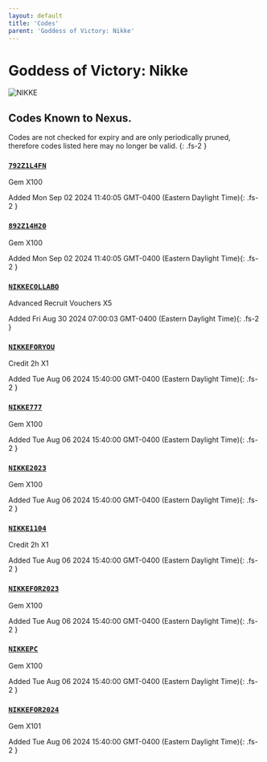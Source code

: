```yaml
---
layout: default
title: 'Codes'
parent: 'Goddess of Victory: Nikke'
---
```


# Goddess of Victory: Nikke

![NIKKE](https://cdn.discordapp.com/emojis/1270446040415207535.png)

## Codes Known to Nexus.

Codes are not checked for expiry and are only periodically pruned, therefore codes listed here may no longer be valid.
{: .fs-2 }

### [`792Z1L4FN`](https://clipboard.nexus-codes.app/?copy=792Z1L4FN)

Gem X100

Added Mon Sep 02 2024 11:40:05 GMT-0400 (Eastern Daylight Time){: .fs-2 }

### [`892Z14H20`](https://clipboard.nexus-codes.app/?copy=892Z14H20)

Gem X100

Added Mon Sep 02 2024 11:40:05 GMT-0400 (Eastern Daylight Time){: .fs-2 }

### [`NIKKECOLLABO`](https://clipboard.nexus-codes.app/?copy=NIKKECOLLABO)

Advanced Recruit Vouchers X5

Added Fri Aug 30 2024 07:00:03 GMT-0400 (Eastern Daylight Time){: .fs-2 }

### [`NIKKEFORYOU`](https://clipboard.nexus-codes.app/?copy=NIKKEFORYOU)

Credit 2h X1

Added Tue Aug 06 2024 15:40:00 GMT-0400 (Eastern Daylight Time){: .fs-2 }

### [`NIKKE777`](https://clipboard.nexus-codes.app/?copy=NIKKE777)

Gem X100

Added Tue Aug 06 2024 15:40:00 GMT-0400 (Eastern Daylight Time){: .fs-2 }

### [`NIKKE2023`](https://clipboard.nexus-codes.app/?copy=NIKKE2023)

Gem X100

Added Tue Aug 06 2024 15:40:00 GMT-0400 (Eastern Daylight Time){: .fs-2 }

### [`NIKKE1104`](https://clipboard.nexus-codes.app/?copy=NIKKE1104)

Credit 2h X1

Added Tue Aug 06 2024 15:40:00 GMT-0400 (Eastern Daylight Time){: .fs-2 }

### [`NIKKEFOR2023`](https://clipboard.nexus-codes.app/?copy=NIKKEFOR2023)

Gem X100

Added Tue Aug 06 2024 15:40:00 GMT-0400 (Eastern Daylight Time){: .fs-2 }

### [`NIKKEPC`](https://clipboard.nexus-codes.app/?copy=NIKKEPC)

Gem X100

Added Tue Aug 06 2024 15:40:00 GMT-0400 (Eastern Daylight Time){: .fs-2 }

### [`NIKKEFOR2024`](https://clipboard.nexus-codes.app/?copy=NIKKEFOR2024)

Gem X101

Added Tue Aug 06 2024 15:40:00 GMT-0400 (Eastern Daylight Time){: .fs-2 }